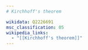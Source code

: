 ```yaml
---
# Kirchhoff's theorem

wikidata: Q2226691
msc_classification: 05
wikipedia_links:
  - "[[Kirchhoff's theorem]]"
---
```

